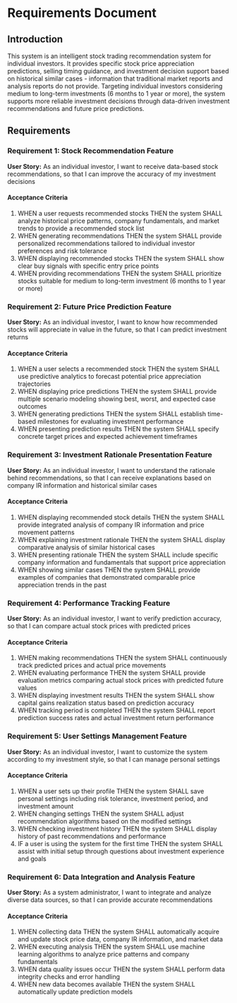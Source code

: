 # Requirements Document

## Introduction

This system is an intelligent stock trading recommendation system for individual investors. It provides specific stock price appreciation predictions, selling timing guidance, and investment decision support based on historical similar cases - information that traditional market reports and analysis reports do not provide. Targeting individual investors considering medium to long-term investments (6 months to 1 year or more), the system supports more reliable investment decisions through data-driven investment recommendations and future price predictions.

## Requirements

### Requirement 1: Stock Recommendation Feature

**User Story:** As an individual investor, I want to receive data-based stock recommendations, so that I can improve the accuracy of my investment decisions

#### Acceptance Criteria

1. WHEN a user requests recommended stocks THEN the system SHALL analyze historical price patterns, company fundamentals, and market trends to provide a recommended stock list
2. WHEN generating recommendations THEN the system SHALL provide personalized recommendations tailored to individual investor preferences and risk tolerance
3. WHEN displaying recommended stocks THEN the system SHALL show clear buy signals with specific entry price points
4. WHEN providing recommendations THEN the system SHALL prioritize stocks suitable for medium to long-term investment (6 months to 1 year or more)

### Requirement 2: Future Price Prediction Feature

**User Story:** As an individual investor, I want to know how recommended stocks will appreciate in value in the future, so that I can predict investment returns

#### Acceptance Criteria

1. WHEN a user selects a recommended stock THEN the system SHALL use predictive analytics to forecast potential price appreciation trajectories
2. WHEN displaying price predictions THEN the system SHALL provide multiple scenario modeling showing best, worst, and expected case outcomes
3. WHEN generating predictions THEN the system SHALL establish time-based milestones for evaluating investment performance
4. WHEN presenting prediction results THEN the system SHALL specify concrete target prices and expected achievement timeframes

### Requirement 3: Investment Rationale Presentation Feature

**User Story:** As an individual investor, I want to understand the rationale behind recommendations, so that I can receive explanations based on company IR information and historical similar cases

#### Acceptance Criteria

1. WHEN displaying recommended stock details THEN the system SHALL provide integrated analysis of company IR information and price movement patterns
2. WHEN explaining investment rationale THEN the system SHALL display comparative analysis of similar historical cases
3. WHEN presenting rationale THEN the system SHALL include specific company information and fundamentals that support price appreciation
4. WHEN showing similar cases THEN the system SHALL provide examples of companies that demonstrated comparable price appreciation trends in the past

### Requirement 4: Performance Tracking Feature

**User Story:** As an individual investor, I want to verify prediction accuracy, so that I can compare actual stock prices with predicted prices

#### Acceptance Criteria

1. WHEN making recommendations THEN the system SHALL continuously track predicted prices and actual price movements
2. WHEN evaluating performance THEN the system SHALL provide evaluation metrics comparing actual stock prices with predicted future values
3. WHEN displaying investment results THEN the system SHALL show capital gains realization status based on prediction accuracy
4. WHEN tracking period is completed THEN the system SHALL report prediction success rates and actual investment return performance

### Requirement 5: User Settings Management Feature

**User Story:** As an individual investor, I want to customize the system according to my investment style, so that I can manage personal settings

#### Acceptance Criteria

1. WHEN a user sets up their profile THEN the system SHALL save personal settings including risk tolerance, investment period, and investment amount
2. WHEN changing settings THEN the system SHALL adjust recommendation algorithms based on the modified settings
3. WHEN checking investment history THEN the system SHALL display history of past recommendations and performance
4. IF a user is using the system for the first time THEN the system SHALL assist with initial setup through questions about investment experience and goals

### Requirement 6: Data Integration and Analysis Feature

**User Story:** As a system administrator, I want to integrate and analyze diverse data sources, so that I can provide accurate recommendations

#### Acceptance Criteria

1. WHEN collecting data THEN the system SHALL automatically acquire and update stock price data, company IR information, and market data
2. WHEN executing analysis THEN the system SHALL use machine learning algorithms to analyze price patterns and company fundamentals
3. WHEN data quality issues occur THEN the system SHALL perform data integrity checks and error handling
4. WHEN new data becomes available THEN the system SHALL automatically update prediction models